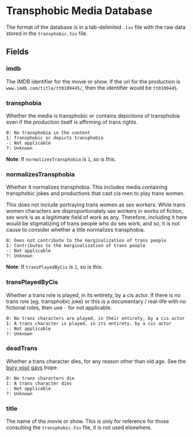 # Transphobic Media Database

The format of the database is in a tab-delimited `.tsv` file with the raw
data stored in the `transphobic.tsv` file.

## Fields

### imdb

The IMDB identifier for the movie or show. If the url for the production is
`www.imdb.com/title/tt0109445/`, then the identifier would be `tt0109445`.

### transphobia

Whether the media is transphobic or contains depictions of transphobia 
even if the production itself is affirming of trans rights.

```
0: No transphobia in the content
1: Transphobic or depicts transphobia
-: Not applicable
?: Unknown
```

**Note**: If `normalizesTransphobia` is `1`, so is this.

### normalizesTransphobia

Whether it normalizes transphobia. This includes media containing transphobic 
jokes and productions that cast cis men to play trans women.

This does not include portraying trans women as sex workers. While trans
women characters are disproportionately sex workers in works of fiction,
sex work is as a legitimate field of work as any. Therefore, including it here
would be stigmatizing of trans people who do sex work, and so, it is not
cause to consider whether a title normalizes transphobia.

```
0: Does not contribute to the marginalization of trans people
1: Contributes to the marginalization of trans people
-: Not applicable
?: Unknown
```

**Note**: If `transPlayedByCis` is `1`, so is this.

### transPlayedByCis

Whether a trans role is played, in its entirety, by a cis actor. If there
is no trans role (eg. transphobic joke) or this is a documentary / real-life
with no fictional roles, then use `-` for not applicable.

```
0: No trans characters are played, in their entirety, by a cis actor
1: A trans character is played, in its entirety, by a cis actor
-: Not applicable
?: Unknown
```

### deadTrans

Whether a trans character dies, for any reason other than old age. See the
[bury your gays](http://tvtropes.org/pmwiki/pmwiki.php/Main/BuryYourGays) 
trope.

```
0: No trans characters die
1: A trans character dies
-: Not applicable
?: Unknown
```

### title

The name of the movie or show. This is only for reference for those consulting
the `transphobic.tsv` file, it is not used elsewhere.
